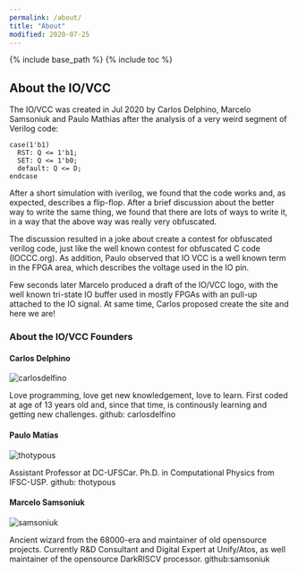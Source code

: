 ```yaml
---
permalink: /about/
title: "About"
modified: 2020-07-25
---
```


{% include base_path %}
{% include toc %}

## About the IO/VCC

The IO/VCC was created in Jul 2020 by Carlos Delphino, Marcelo Samsoniuk and
Paulo Mathias after the analysis of a very weird segment of Verilog code:

```
case(1'b1)
  RST: Q <= 1'b1;
  SET: Q <= 1'b0;
  default: Q <= D;
endcase
```

After a short simulation with iverilog, we found that the code works and,
as expected, describes a flip-flop. After a brief discussion about the
better way to write the same thing, we found that there are lots of ways to
write it, in a way that the above way was really very obfuscated.

The discussion resulted in a joke about create a contest for obfuscated
verilog code, just like the well known contest for obfuscated C code
(IOCCC.org). As addition, Paulo observed that IO VCC is a well known term in
the FPGA area, which describes the voltage used in the IO pin.

Few seconds later Marcelo produced a draft of the IO/VCC logo, with the well
known tri-state IO buffer used in mostly FPGAs with an pull-up attached to
the IO signal. At same time, Carlos proposed create the site and here we
are! 

### About the IO/VCC Founders



#### Carlos Delphino

![carlosdelfino]({{base_path}}/assets/images/carlosdelfino.png) 

Love programming, love get new knowledgement, love
to learn.  First coded at age of 13 years old and, since that time, is
continously learning and getting new challenges. github: carlosdelfino

#### Paulo Matias

![thotypous]({{base_path}}/assets/images/thotypous.png) 

Assistant Professor at DC-UFSCar.  Ph.D.  in Computational
Physics from IFSC-USP. github: thotypous

#### Marcelo Samsoniuk

![samsoniuk]({{base_path}}/assets/images/samsoniuk.png) 

Ancient wizard from the 68000-era and maintainer of old
opensource projects.  Currently R&D Consultant and Digital Expert at
Unify/Atos, as well maintainer of the opensource DarkRISCV processor. github:samsoniuk
